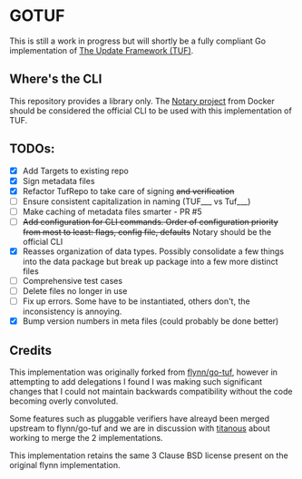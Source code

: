 # GOTUF 

This is still a work in progress but will shortly be a fully compliant 
Go implementation of [The Update Framework (TUF)](http://theupdateframework.com/).

## Where's the CLI

This repository provides a library only. The [Notary project](https://github.com/docker/notary)
from Docker should be considered the official CLI to be used with this implementation of TUF.

## TODOs:

- [X] Add Targets to existing repo
- [X] Sign metadata files
- [X] Refactor TufRepo to take care of signing ~~and verification~~
- [ ] Ensure consistent capitalization in naming (TUF\_\_\_ vs Tuf\_\_\_)
- [ ] Make caching of metadata files smarter - PR #5
- [ ] ~~Add configuration for CLI commands. Order of configuration priority from most to least: flags, config file, defaults~~ Notary should be the official CLI
- [X] Reasses organization of data types. Possibly consolidate a few things into the data package but break up package into a few more distinct files
- [ ] Comprehensive test cases
- [ ] Delete files no longer in use
- [ ] Fix up errors. Some have to be instantiated, others don't, the inconsistency is annoying.
- [X] Bump version numbers in meta files (could probably be done better)

## Credits

This implementation was originally forked from [flynn/go-tuf](https://github.com/flynn/go-tuf),
however in attempting to add delegations I found I was making such
significant changes that I could not maintain backwards compatibility
without the code becoming overly convoluted.

Some features such as pluggable verifiers have alreayd been merged upstream to flynn/go-tuf
and we are in discussion with [titanous](https://github.com/titanous) about working to merge the 2 implementations.

This implementation retains the same 3 Clause BSD license present on 
the original flynn implementation.
